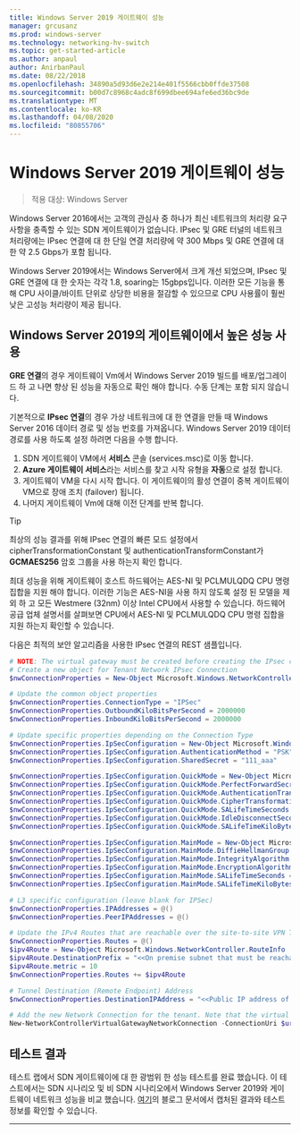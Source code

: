 ```yaml
---
title: Windows Server 2019 게이트웨이 성능
manager: grcusanz
ms.prod: windows-server
ms.technology: networking-hv-switch
ms.topic: get-started-article
ms.author: anpaul
author: AnirbanPaul
ms.date: 08/22/2018
ms.openlocfilehash: 34890a5d93d6e2e214e401f5566cbb0ffde37508
ms.sourcegitcommit: b00d7c8968c4adc8f699dbee694afe6ed36bc9de
ms.translationtype: MT
ms.contentlocale: ko-KR
ms.lasthandoff: 04/08/2020
ms.locfileid: "80855706"
---
```

# <a name="windows-server-2019-gateway-performance"></a>Windows Server 2019 게이트웨이 성능

>적용 대상: Windows Server


Windows Server 2016에서는 고객의 관심사 중 하나가 최신 네트워크의 처리량 요구 사항을 충족할 수 있는 SDN 게이트웨이가 없습니다. IPsec 및 GRE 터널의 네트워크 처리량에는 IPsec 연결에 대 한 단일 연결 처리량에 약 300 Mbps 및 GRE 연결에 대 한 약 2.5 Gbps가 포함 됩니다.

Windows Server 2019에서는 Windows Server에서 크게 개선 되었으며, IPsec 및 GRE 연결에 대 한 숫자는 각각 1.8, soaring는 15gbps입니다. 이러한 모든 기능을 통해 CPU 사이클/바이트 단위로 상당한 비용을 절감할 수 있으므로 CPU 사용률이 훨씬 낮은 고성능 처리량이 제공 됩니다.

## <a name="enable-high-performance-with-gateways-in-windows-server-2019"></a>Windows Server 2019의 게이트웨이에서 높은 성능 사용

**GRE 연결**의 경우 게이트웨이 Vm에서 Windows Server 2019 빌드를 배포/업그레이드 하 고 나면 향상 된 성능을 자동으로 확인 해야 합니다. 수동 단계는 포함 되지 않습니다.

기본적으로 **IPsec 연결**의 경우 가상 네트워크에 대 한 연결을 만들 때 Windows Server 2016 데이터 경로 및 성능 번호를 가져옵니다. Windows Server 2019 데이터 경로를 사용 하도록 설정 하려면 다음을 수행 합니다.

   1. SDN 게이트웨이 VM에서 **서비스** 콘솔 (services.msc)로 이동 합니다.
   2. **Azure 게이트웨이 서비스**라는 서비스를 찾고 시작 유형을 **자동**으로 설정 합니다.
   3. 게이트웨이 VM을 다시 시작 합니다.
      이 게이트웨이의 활성 연결이 중복 게이트웨이 VM으로 장애 조치 (failover) 됩니다.
   4. 나머지 게이트웨이 Vm에 대해 이전 단계를 반복 합니다.

>[!TIP]
>최상의 성능 결과를 위해 IPsec 연결의 빠른 모드 설정에서 cipherTransformationConstant 및 authenticationTransformConstant가 **GCMAES256** 암호 그룹을 사용 하는지 확인 합니다.
>
>최대 성능을 위해 게이트웨이 호스트 하드웨어는 AES-NI 및 PCLMULQDQ CPU 명령 집합을 지원 해야 합니다. 이러한 기능은 AES-NI을 사용 하지 않도록 설정 된 모델을 제외 하 고 모든 Westmere (32nm) 이상 Intel CPU에서 사용할 수 있습니다. 하드웨어 공급 업체 설명서를 살펴보면 CPU에서 AES-NI 및 PCLMULQDQ CPU 명령 집합을 지원 하는지 확인할 수 있습니다.

다음은 최적의 보안 알고리즘을 사용한 IPsec 연결의 REST 샘플입니다.

```PowerShell
# NOTE: The virtual gateway must be created before creating the IPsec connection. More details here.
# Create a new object for Tenant Network IPsec Connection  
$nwConnectionProperties = New-Object Microsoft.Windows.NetworkController.NetworkConnectionProperties   

# Update the common object properties  
$nwConnectionProperties.ConnectionType = "IPSec"   
$nwConnectionProperties.OutboundKiloBitsPerSecond = 2000000   
$nwConnectionProperties.InboundKiloBitsPerSecond = 2000000  

# Update specific properties depending on the Connection Type  
$nwConnectionProperties.IpSecConfiguration = New-Object Microsoft.Windows.NetworkController.IpSecConfiguration   
$nwConnectionProperties.IpSecConfiguration.AuthenticationMethod = "PSK"   
$nwConnectionProperties.IpSecConfiguration.SharedSecret = "111_aaa"   

$nwConnectionProperties.IpSecConfiguration.QuickMode = New-Object Microsoft.Windows.NetworkController.QuickMode   
$nwConnectionProperties.IpSecConfiguration.QuickMode.PerfectForwardSecrecy = "PFS2048"   
$nwConnectionProperties.IpSecConfiguration.QuickMode.AuthenticationTransformationConstant = "GCMAES256"   
$nwConnectionProperties.IpSecConfiguration.QuickMode.CipherTransformationConstant = "GCMAES256"   
$nwConnectionProperties.IpSecConfiguration.QuickMode.SALifeTimeSeconds = 3600   
$nwConnectionProperties.IpSecConfiguration.QuickMode.IdleDisconnectSeconds = 500   
$nwConnectionProperties.IpSecConfiguration.QuickMode.SALifeTimeKiloBytes = 2000   

$nwConnectionProperties.IpSecConfiguration.MainMode = New-Object Microsoft.Windows.NetworkController.MainMode   
$nwConnectionProperties.IpSecConfiguration.MainMode.DiffieHellmanGroup = "Group2"   
$nwConnectionProperties.IpSecConfiguration.MainMode.IntegrityAlgorithm = "SHA256"   
$nwConnectionProperties.IpSecConfiguration.MainMode.EncryptionAlgorithm = "AES256"   
$nwConnectionProperties.IpSecConfiguration.MainMode.SALifeTimeSeconds = 28800
$nwConnectionProperties.IpSecConfiguration.MainMode.SALifeTimeKiloBytes = 2000   

# L3 specific configuration (leave blank for IPSec)  
$nwConnectionProperties.IPAddresses = @()   
$nwConnectionProperties.PeerIPAddresses = @()   

# Update the IPv4 Routes that are reachable over the site-to-site VPN Tunnel  
$nwConnectionProperties.Routes = @()   
$ipv4Route = New-Object Microsoft.Windows.NetworkController.RouteInfo   
$ipv4Route.DestinationPrefix = "<<On premise subnet that must be reachable over the VPN tunnel. Ex: 10.0.0.0/24>>"   
$ipv4Route.metric = 10   
$nwConnectionProperties.Routes += $ipv4Route   

# Tunnel Destination (Remote Endpoint) Address  
$nwConnectionProperties.DestinationIPAddress = "<<Public IP address of the On-Premise VPN gateway. Ex: 192.168.3.4>>"   

# Add the new Network Connection for the tenant. Note that the virtual gateway must be created before creating the IPsec connection. $uri is the REST URI of your deployment and must be in the form of “https://<REST URI>”  
New-NetworkControllerVirtualGatewayNetworkConnection -ConnectionUri $uri -VirtualGatewayId $virtualGW.ResourceId -ResourceId "Contoso_IPSecGW" -Properties $nwConnectionProperties -Force
```

## <a name="testing-results"></a>테스트 결과

테스트 랩에서 SDN 게이트웨이에 대 한 광범위 한 성능 테스트를 완료 했습니다. 이 테스트에서는 SDN 시나리오 및 비 SDN 시나리오에서 Windows Server 2019와 게이트웨이 네트워크 성능을 비교 했습니다. [여기](https://blogs.technet.microsoft.com/networking/2018/08/15/high-performance-gateways/)의 블로그 문서에서 캡처된 결과와 테스트 정보를 확인할 수 있습니다.

---